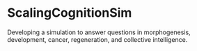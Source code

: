 # ScalingCognitionSim

Developing a simulation to answer questions in morphogenesis, development, cancer, regeneration, and collective intelligence.
